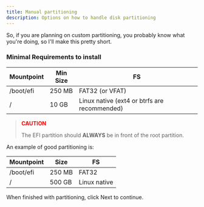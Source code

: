 ```yaml
---
title: Manual partitioning
description: Options on how to handle disk partitioning
---
```


So, if you are planning on custom partitioning, you probably know what you're doing, so I'll make this pretty short.

### Minimal Requirements to install

| Mountpoint|Min Size|      FS       |
|-----------|--------|---------------|
| /boot/efi | 250 MB |    FAT32 (or VFAT)      |
| /         |  10 GB | Linux native (ext4 or btrfs are recommended)  |

> <p style="color: red; font-weight: bold;">CAUTION</p> 
>
> The EFI partition should **ALWAYS** be in front of the root partition.

An example of good partitioning is:

| Mountpoint| Size|      FS       |
|-----------|--------|---------------|
| /boot/efi | 250 MB |    FAT32      |
| /         | 500 GB | Linux native |


When finished with partitioning, click Next to continue.
